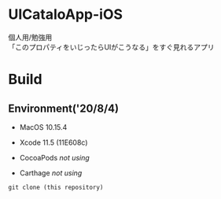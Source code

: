 # UICataloApp-iOS
個人用/勉強用  
「このプロパティをいじったらUIがこうなる」をすぐ見れるアプリ

# Build
## Environment('20/8/4)
- MacOS 10.15.4
- Xcode 11.5 (11E608c)

- CocoaPods *not using*
- Carthage *not using*

```
git clone (this repository)
```
